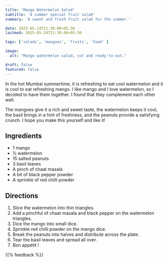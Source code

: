 ```yaml
---
title: 'Mango Watermelon Salad'
subtitle: 'A summer special fruit salad'
summary: 'A sweet and fresh fruit salad for the summer.'

date: 2025-05-24T21:30:00+05:30
lastmod: 2025-05-24T21:30:00+05:30

tags: ['salads', 'mangoes', 'fruits', 'food' ]

image:
  alt: "Mango watermelon salad, cut and ready-to-eat."

draft: false
featured: false
---
```


In the hot Mumbai summertime, it is refreshing to eat cool watermelon and it is cool to eat refreshing mango.
I like mango and I love watermelon, so I decided to have them together. 
I found that they complement each other well.

The mangoes give it a rich and sweet taste, the watermelon keeps it cool, the basil brings in a hint of freshness, and the peanuts provide a satisfying crunch.
I hope you make this yourself and like it!

## Ingredients

- 1 mango
- ½ watermelon
- 15 salted peanuts
- 3 basil leaves
- A pinch of chaat masala
- A bit of black pepper powder
- A sprinkle of red chilli powder

## Directions

1. Slice the watermelon into thin triangles.
1. Add a pinchful of chaat masala and black pepper on the watermelon triangles.
1. Dice the mango into small dice.
1. Sprinkle red chilli powder on the mango dice.
1. Break the peanuts into halves and distribute across the plate.
1. Tear the basil leaves and spread all over.
1. Bon appétit !

{{% feedback %}}
